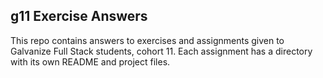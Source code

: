 ## g11 Exercise Answers

This repo contains answers to exercises and assignments given to Galvanize Full Stack students, cohort 11.  Each assignment has a directory with its own README and project files.
